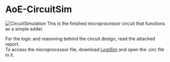 # AoE-CircuitSim

![CircuitSimulation](https://github.com/jcha0621/AoE-CircuitSim/Images/Simulation/simulation2.PNG)
This is the finished microprocessor circuit that functions as a simple adder. 

For the logic and reasoning behind the circuit design, read the attached report. 
<br>
To access the microprocessor file, download [LogiSim](http://www.cburch.com/logisim/download.html) and open the .circ file in it. 
